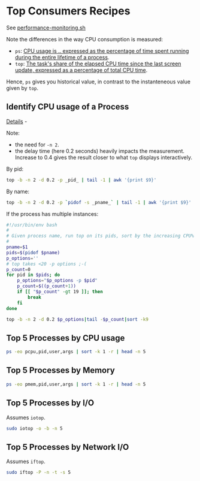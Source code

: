 # Top Consumers Recipes

See [performance-monitoring.sh](https://github.com/100daysofdevops/100daysofdevops/blob/master/performance_tuning/performance-monitoring.sh)

Note the differences in the way CPU consumption is measured:

* `ps`: [CPU usage is .. expressed as the percentage of time spent running during the entire lifetime of a process](https://man7.org/linux/man-pages/man1/ps.1.html#NOTES).
* `top`: [The task's share of the elapsed CPU time since the last screen update, expressed as a percentage of total CPU time](https://man7.org/linux/man-pages/man1/top.1.html#3._FIELDS_/_Columns).


Hence, `ps` gives you historical value, in contrast to the instanteneous value
given by `top`.

## Identify CPU usage of a Process

[Details](https://stackoverflow.com/questions/1221555/retrieve-cpu-usage-and-memory-usage-of-a-single-process-on-linux) -

Note:

* the need for `-n 2`.
* the delay time (here 0.2 seconds) heavily impacts the measurement.
Increase to 0.4 gives the result closer to what `top` displays interactively.

By pid:
```sh
top -b -n 2 -d 0.2 -p _pid_ | tail -1 | awk '{print $9}'
```
By name:
```sh
top -b -n 2 -d 0.2 -p `pidof -s _pname_` | tail -1 | awk '{print $9}'
```

If the process has multiple instances:
```sh
#!/usr/bin/env bash
#
# Given process name, run top on its pids, sort by the increasing CPU%
#
pname=$1
pids=$(pidof $pname)
p_options=''
# top takes <20 -p options ;-(
p_count=0
for pid in $pids; do
    p_options="$p_options -p $pid"
    p_count=$((p_count+1))
    if [[ "$p_count" -gt 19 ]]; then
        break
    fi
done

top -b -n 2 -d 0.2 $p_options|tail -$p_count|sort -k9
```

## Top 5 Processes by CPU usage

```sh
ps -eo pcpu,pid,user,args | sort -k 1 -r | head -n 5
```

## Top 5 Processes by Memory
```sh
ps -eo pmem,pid,user,args | sort -k 1 -r | head -n 5
```

## Top 5 Processes by I/O

Assumes `iotop`.
```sh
sudo iotop -o -b -n 5
```

## Top 5 Processes by Network I/O

Assumes `iftop`.
```sh
sudo iftop -P -n -t -s 5
```
